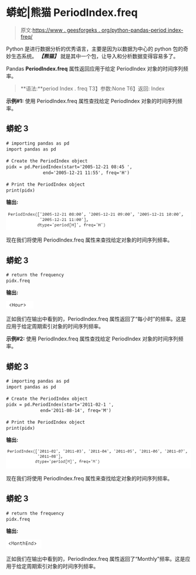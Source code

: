 # 蟒蛇|熊猫 PeriodIndex.freq

> 原文:[https://www . geesforgeks . org/python-pandas-period index-freq/](https://www.geeksforgeeks.org/python-pandas-periodindex-freq/)

Python 是进行数据分析的优秀语言，主要是因为以数据为中心的 python 包的奇妙生态系统。 ***【熊猫】*** 就是其中一个包，让导入和分析数据变得容易多了。

Pandas **PeriodIndex.freq** 属性返回应用于给定 PeriodIndex 对象的时间序列频率。

> **语法:**period Index . freq
> T3】参数:None
> T6】返回: Index

**示例#1:** 使用 PeriodIndex.freq 属性查找给定 PeriodIndex 对象的时间序列频率。

## 蟒蛇 3

```
# importing pandas as pd
import pandas as pd

# Create the PeriodIndex object
pidx = pd.PeriodIndex(start='2005-12-21 08:45 ',
              end='2005-12-21 11:55', freq='H')

# Print the PeriodIndex object
print(pidx)
```

**输出:**

![](img/ac6f8721ba30b7878a240f43f197e233.png)

现在我们将使用 PeriodIndex.freq 属性来查找给定对象的时间序列频率。

## 蟒蛇 3

```
# return the frequency
pidx.freq
```

**输出:**

![](img/bc6c3dd80455b83cc701172a0834a51f.png)

正如我们在输出中看到的，PeriodIndex.freq 属性返回了“每小时”的频率。这是应用于给定周期索引对象的时间序列频率。

**示例#2:** 使用 PeriodIndex.freq 属性查找给定 PeriodIndex 对象的时间序列频率。

## 蟒蛇 3

```
# importing pandas as pd
import pandas as pd

# Create the PeriodIndex object
pidx = pd.PeriodIndex(start='2011-02-1 ',
             end='2011-08-14', freq='M')

# Print the PeriodIndex object
print(pidx)
```

**输出:**

![](img/2ba43599f6d7938dad151a029bd9e751.png)

现在我们将使用 PeriodIndex.freq 属性来查找给定对象的时间序列频率。

## 蟒蛇 3

```
# return the frequency
pidx.freq
```

**输出:**

![](img/2ecdff20fb86776a3cf3eab351005696.png)

正如我们在输出中看到的，PeriodIndex.freq 属性返回了“Monthly”频率。这是应用于给定周期索引对象的时间序列频率。